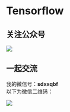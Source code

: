 # Tensorflow


## 关注公众号
![](https://raw.githubusercontent.com/Qinbf/tf-model-zoo/master/README_IMG/01.jpg)


## 一起交流
我的微信号：**sdxxqbf**  
以下为微信二维码：

![](https://raw.githubusercontent.com/Qinbf/tf-model-zoo/master/README_IMG/02.GIF)

